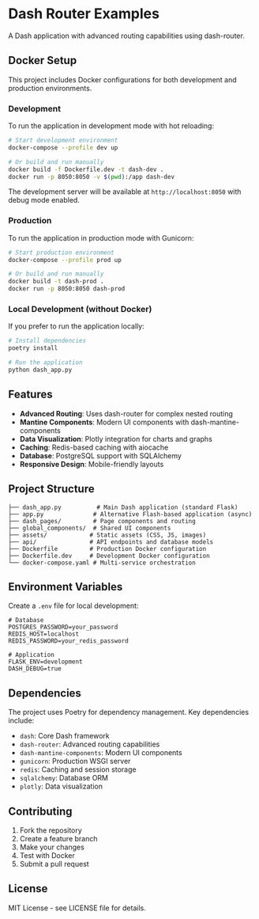 # Dash Router Examples

A Dash application with advanced routing capabilities using dash-router.

## Docker Setup

This project includes Docker configurations for both development and production environments.

### Development

To run the application in development mode with hot reloading:

```bash
# Start development environment
docker-compose --profile dev up

# Or build and run manually
docker build -f Dockerfile.dev -t dash-dev .
docker run -p 8050:8050 -v $(pwd):/app dash-dev
```

The development server will be available at `http://localhost:8050` with debug mode enabled.

### Production

To run the application in production mode with Gunicorn:

```bash
# Start production environment
docker-compose --profile prod up

# Or build and run manually
docker build -t dash-prod .
docker run -p 8050:8050 dash-prod
```

### Local Development (without Docker)

If you prefer to run the application locally:

```bash
# Install dependencies
poetry install

# Run the application
python dash_app.py
```

## Features

- **Advanced Routing**: Uses dash-router for complex nested routing
- **Mantine Components**: Modern UI components with dash-mantine-components
- **Data Visualization**: Plotly integration for charts and graphs
- **Caching**: Redis-based caching with aiocache
- **Database**: PostgreSQL support with SQLAlchemy
- **Responsive Design**: Mobile-friendly layouts

## Project Structure

```
├── dash_app.py          # Main Dash application (standard Flask)
├── app.py              # Alternative Flash-based application (async)
├── dash_pages/         # Page components and routing
├── global_components/  # Shared UI components
├── assets/            # Static assets (CSS, JS, images)
├── api/               # API endpoints and database models
├── Dockerfile         # Production Docker configuration
├── Dockerfile.dev     # Development Docker configuration
└── docker-compose.yaml # Multi-service orchestration
```

## Environment Variables

Create a `.env` file for local development:

```env
# Database
POSTGRES_PASSWORD=your_password
REDIS_HOST=localhost
REDIS_PASSWORD=your_redis_password

# Application
FLASK_ENV=development
DASH_DEBUG=true
```

## Dependencies

The project uses Poetry for dependency management. Key dependencies include:

- `dash`: Core Dash framework
- `dash-router`: Advanced routing capabilities
- `dash-mantine-components`: Modern UI components
- `gunicorn`: Production WSGI server
- `redis`: Caching and session storage
- `sqlalchemy`: Database ORM
- `plotly`: Data visualization

## Contributing

1. Fork the repository
2. Create a feature branch
3. Make your changes
4. Test with Docker
5. Submit a pull request

## License

MIT License - see LICENSE file for details. 